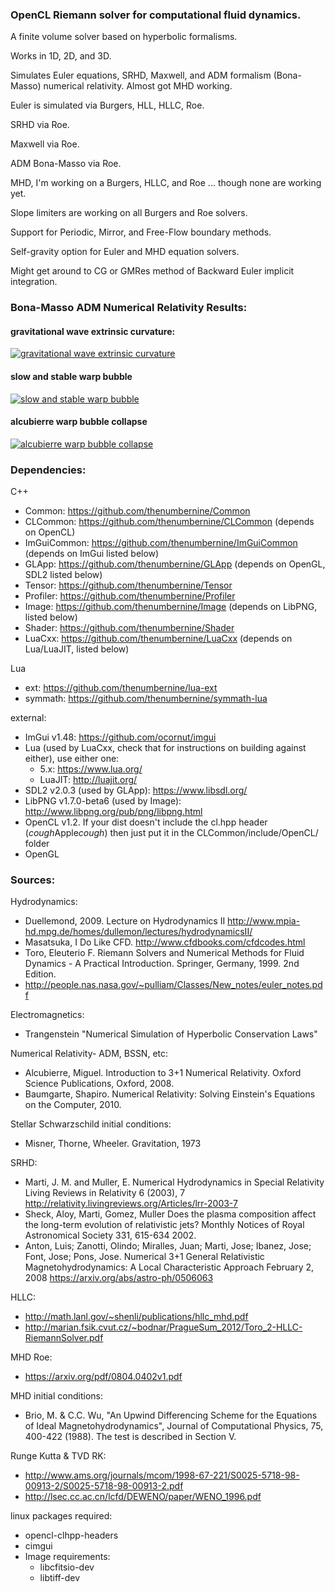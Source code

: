 ### OpenCL Riemann solver for computational fluid dynamics.

A finite volume solver based on hyperbolic formalisms.

Works in 1D, 2D, and 3D.

Simulates Euler equations, SRHD, Maxwell, and ADM formalism (Bona-Masso) numerical relativity.  Almost got MHD working.

Euler is simulated via Burgers, HLL, HLLC, Roe.

SRHD via Roe.

Maxwell via Roe.

ADM Bona-Masso via Roe.

MHD, I'm working on a Burgers, HLLC, and Roe ... though none are working yet.

Slope limiters are working on all Burgers and Roe solvers.

Support for Periodic, Mirror, and Free-Flow boundary methods.

Self-gravity option for Euler and MHD equation solvers.

Might get around to CG or GMRes method of Backward Euler implicit integration.

### Bona-Masso ADM Numerical Relativity Results:

#### gravitational wave extrinsic curvature:

[![gravitational wave extrinsic curvature](http://img.youtube.com/vi/dDVYA4hPqf0/0.jpg)](http://www.youtube.com/watch?v=dDVYA4hPqf0 "gravitational wave extrinsic curvature")

#### slow and stable warp bubble

[![slow and stable warp bubble](http://img.youtube.com/vi/DZb5hh4M2jg/0.jpg)](http://www.youtube.com/watch?v=DZb5hh4M2jg "slow and stable warp bubble")

#### alcubierre warp bubble collapse

[![alcubierre warp bubble collapse](http://img.youtube.com/vi/ekKf21Cj4k0/0.jpg)](http://www.youtube.com/watch?v=ekKf21Cj4k0 "alcubierre warp bubble collapse")

### Dependencies: 

C++
- Common: https://github.com/thenumbernine/Common
- CLCommon: https://github.com/thenumbernine/CLCommon (depends on OpenCL)
- ImGuiCommon: https://github.com/thenumbernine/ImGuiCommon (depends on ImGui listed below)
- GLApp: https://github.com/thenumbernine/GLApp (depends on OpenGL, SDL2 listed below)
- Tensor: https://github.com/thenumbernine/Tensor
- Profiler: https://github.com/thenumbernine/Profiler
- Image: https://github.com/thenumbernine/Image (depends on LibPNG, listed below)
- Shader: https://github.com/thenumbernine/Shader
- LuaCxx: https://github.com/thenumbernine/LuaCxx (depends on Lua/LuaJIT, listed below)

Lua
- ext: https://github.com/thenumbernine/lua-ext
- symmath: https://github.com/thenumbernine/symmath-lua

external:
- ImGui v1.48: https://github.com/ocornut/imgui
- Lua (used by LuaCxx, check that for instructions on building against either), use either one:
	- 5.x: https://www.lua.org/
	- LuaJIT: http://luajit.org/
- SDL2 v2.0.3 (used by GLApp): https://www.libsdl.org/
- LibPNG v1.7.0-beta6 (used by Image): http://www.libpng.org/pub/png/libpng.html
- OpenCL v1.2.  If your dist doesn't include the cl.hpp header (*cough*Apple*cough*) then just put it in the CLCommon/include/OpenCL/ folder
- OpenGL

### Sources:

Hydrodynamics:
* Duellemond, 2009. Lecture on Hydrodynamics II http://www.mpia-hd.mpg.de/homes/dullemon/lectures/hydrodynamicsII/ 
* Masatsuka, I Do Like CFD.  http://www.cfdbooks.com/cfdcodes.html 
* Toro, Eleuterio F. Riemann Solvers and Numerical Methods for Fluid Dynamics - A Practical Introduction. Springer, Germany, 1999. 2nd Edition.
* http://people.nas.nasa.gov/~pulliam/Classes/New_notes/euler_notes.pdf

Electromagnetics:
* Trangenstein "Numerical Simulation of Hyperbolic Conservation Laws"

Numerical Relativity- ADM, BSSN, etc:
* Alcubierre, Miguel. Introduction to 3+1 Numerical Relativity. Oxford Science Publications, Oxford, 2008.
* Baumgarte, Shapiro. Numerical Relativity: Solving Einstein's Equations on the Computer, 2010.

Stellar Schwarzschild initial conditions:
* Misner, Thorne, Wheeler. Gravitation, 1973

SRHD:
* Marti, J. M. and Muller, E. Numerical Hydrodynamics in Special Relativity Living Reviews in Relativity 6 (2003), 7 http://relativity.livingreviews.org/Articles/lrr-2003-7
* Sheck, Aloy, Marti, Gomez, Muller Does the plasma composition affect the long-term evolution of relativistic jets? Monthly Notices of Royal Astronomical Society 331, 615-634 2002.
* Anton, Luis; Zanotti, Olindo; Miralles, Juan; Marti, Jose; Ibanez, Jose; Font, Jose; Pons, Jose. Numerical 3+1 General Relativistic Magnetohydrodynamics: A Local Characteristic Approach February 2, 2008 https://arxiv.org/abs/astro-ph/0506063

HLLC:
* http://math.lanl.gov/~shenli/publications/hllc_mhd.pdf
* http://marian.fsik.cvut.cz/~bodnar/PragueSum_2012/Toro_2-HLLC-RiemannSolver.pdf

MHD Roe:
* https://arxiv.org/pdf/0804.0402v1.pdf

MHD initial conditions:
* Brio, M. & C.C. Wu, "An Upwind Differencing Scheme for the Equations of Ideal Magnetohydrodynamics", Journal of Computational Physics, 75, 400-422 (1988). The test is described in Section V.

Runge Kutta & TVD RK:
* http://www.ams.org/journals/mcom/1998-67-221/S0025-5718-98-00913-2/S0025-5718-98-00913-2.pdf
* http://lsec.cc.ac.cn/lcfd/DEWENO/paper/WENO_1996.pdf


linux packages required:
* opencl-clhpp-headers
* cimgui
* Image requirements:
	* libcfitsio-dev
	* libtiff-dev
